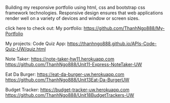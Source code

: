 Building my responsive portfolio using html, css and bootstrap css framework technologies. Responsive design ensures that web applications render well on a variety of devices and window or screen sizes. 

click here to check out:
My portfolio: https://github.com/ThanhNgo888/My-Portfolio

My projects: 
Code Quiz App: https://thanhngo888.github.io/APIs-Code-Quiz-UW/quiz.html

Note Taker: https://note-taker-hw11.herokuapp.com
            https://github.com/ThanhNgo888/Unit11-Express-NoteTaker-UW

Eat Da Burger: https://eat-da-burger-uw.herokuapp.com
               https://github.com/ThanhNgo888/Unit13Eat-Da-BurgerUW

Budget Tracker: https://budget-tracker-uw.herokuapp.com
                https://github.com/ThanhNgo888/Unit18BudgetTrackers-UW
